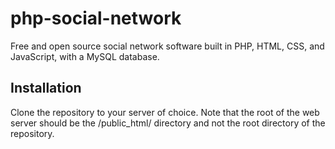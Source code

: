 # php-social-network
Free and open source social network software built in PHP, HTML, CSS, and JavaScript, with a MySQL database.

## Installation
Clone the repository to your server of choice. Note that the root of the web server should be the /public_html/ directory and not the root directory of the repository.
